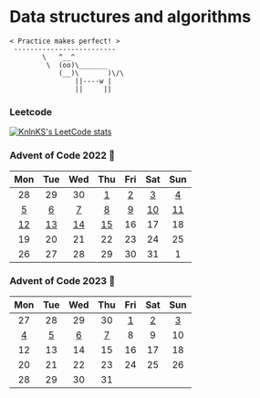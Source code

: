 # Data structures and algorithms

```
< Practice makes perfect! >
 -------------------------
        \   ^__^
         \  (oo)\_______
            (__)\       )\/\
                ||----w |
                ||     ||
```

### Leetcode
[![KnlnKS's LeetCode stats](https://leetcode-stats-six.vercel.app/api?username=namtx)](https://github.com/namtx/github-readme)

### Advent of Code 2022 🎄

|Mon|Tue|Wed|Thu|Fri|Sat|Sun|
|:-:|:-:|:-:|:-:|:-:|:-:|:-:|
|28|29|30|[1](https://github.com/namtx/dsa/tree/master/src/dev/namtx/adventofcode2022/day1)|[2](https://github.com/namtx/dsa/tree/master/src/dev/namtx/adventofcode2022/day2)|[3](https://github.com/namtx/dsa/tree/master/src/dev/namtx/adventofcode2022/day3)|[4](https://github.com/namtx/dsa/tree/master/src/dev/namtx/adventofcode2022/day4)|
|[5](https://github.com/namtx/dsa/tree/master/src/dev/namtx/adventofcode2022/day5)|[6](https://github.com/namtx/dsa/tree/master/src/dev/namtx/adventofcode2022/day6)|[7](https://github.com/namtx/dsa/tree/master/src/dev/namtx/adventofcode2022/day7)|[8](https://github.com/namtx/dsa/tree/master/src/dev/namtx/adventofcode2022/day8)|[9](https://github.com/namtx/dsa/tree/master/src/dev/namtx/adventofcode2022/day9)|[10](https://github.com/namtx/dsa/tree/master/src/dev/namtx/adventofcode2022/day10)|[11](https://github.com/namtx/dsa/tree/master/src/dev/namtx/adventofcode2022/day11)|
|[12](https://github.com/namtx/dsa/tree/master/src/dev/namtx/adventofcode2022/day12)|[13](https://github.com/namtx/dsa/tree/master/src/dev/namtx/adventofcode2022/day13)|[14](https://github.com/namtx/dsa/tree/master/src/dev/namtx/adventofcode2022/day14)|[15](https://github.com/namtx/dsa/tree/master/src/dev/namtx/adventofcode2022/day15)|16|17|18|
|19|20|21|22|23|24|25|
|26|27|28|29|30|31|1|


### Advent of Code 2023 🎄
|Mon|Tue|Wed|Thu|Fri|Sat|Sun|
|:-:|:-:|:-:|:-:|:-:|:-:|:-:|
|27|28|29|30|[1](https://github.com/namtx/dsa/blob/master/adventofcode2023/day1.cpp)|[2](https://github.com/namtx/dsa/blob/master/adventofcode2023/day2.cpp)|[3](https://github.com/namtx/dsa/blob/master/adventofcode2023/day3.cpp)|
|[4](https://github.com/namtx/dsa/blob/master/adventofcode2023/day4.cpp)|[5](https://github.com/namtx/dsa/blob/master/adventofcode2023/day5.cpp)|[6](https://github.com/namtx/dsa/blob/master/adventofcode2023/day6.cpp)|[7](https://github.com/namtx/dsa/blob/master/adventofcode2023/day7.cpp)|8|9|10|11|
|12|13|14|15|16|17|18|19|
|20|21|22|23|24|25|26|27|
|28|29|30|31|
